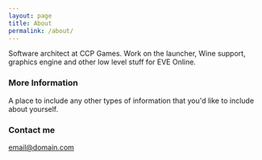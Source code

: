 ```yaml
---
layout: page
title: About
permalink: /about/
---
```


Software architect at CCP Games. Work on the launcher, 
Wine support, graphics engine and other low level stuff 
for EVE Online.

### More Information

A place to include any other types of information that you'd like to include about yourself.

### Contact me

[email@domain.com](mailto:email@domain.com)